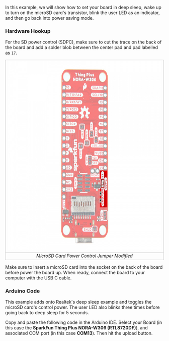 


In this example, we will show how to set your board in deep sleep, wake up to turn on the microSD card's transistor, blink the user LED as an indicator, and then go back into power saving mode.



### Hardware Hookup

For the SD power control (SDPC), make sure to cut the trace on the back of the board and add a solder blob between the center pad and pad labelled as `17`.


<div style="text-align: center;">
  <table>
    <tr style="vertical-align:middle;">
     <td style="text-align: center; vertical-align: middle; border: solid 1px #cccccc;"><a href="../assets/img/WRL-21637_Thing_Plus_NORA-W306_SDPC_Jumper_Modification.jpg"><img src="../assets/img/WRL-21637_Thing_Plus_NORA-W306_SDPC_Jumper_Modification.jpg" width="600px" height="600px" alt="MicroSD Card Power Control Jumper Modified"></a></td>
    </tr>
    <tr style="vertical-align:middle;">
     <td style="text-align: center; vertical-align: middle; border: solid 1px #cccccc;"><i>MicroSD Card Power Control Jumper Modified</i></td>
    </tr>
  </table>
</div>

Make sure to insert a microSD card into the socket on the back of the board before power the board up. When ready, connect the board to your computer with the USB C cable.



### Arduino Code

This example adds onto Realtek's deep sleep example and toggles the microSD card's control power. The user LED also blinks three times before going back to deep sleep for 5 seconds.

Copy and paste the following code in the Arduino IDE. Select your Board (in this case the **SparkFun Thing Plus NORA-W306 (RTL8720DF)**), and associated COM port (in this case **COM13**). Then hit the upload button.

``` C++

```
